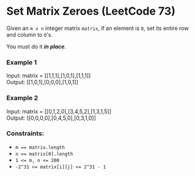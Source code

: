 # Set Matrix Zeroes (LeetCode 73)

Given an ```m x n``` integer matrix ```matrix```, if an element is ```0```, set its entire row and column to ```0```'s.

You must do it ***in place***.

### Example 1

Input: matrix = [[1,1,1],[1,0,1],[1,1,1]]<br>
Output: [[1,0,1],[0,0,0],[1,0,1]]

### Example 2

Input: matrix = [[0,1,2,0],[3,4,5,2],[1,3,1,5]]<br>
Output: [[0,0,0,0],[0,4,5,0],[0,3,1,0]]

### Constraints:

- ```m == matrix.length```
- ```n == matrix[0].length```
- ```1 <= m, n <= 200```
- ```-2^31 <= matrix[i][j] <= 2^31 - 1```